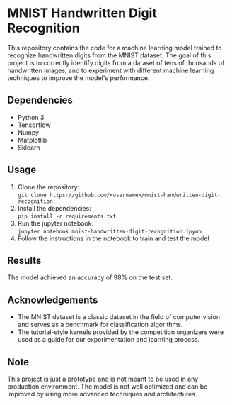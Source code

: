 # MNIST Handwritten Digit Recognition

This repository contains the code for a machine learning model trained to recognize handwritten digits from the MNIST dataset. The goal of this project is to correctly identify digits from a dataset of tens of thousands of handwritten images, and to experiment with different machine learning techniques to improve the model's performance.

## Dependencies
- Python 3
- Tensorflow
- Numpy
- Matplotlib
- Sklearn

## Usage
1. Clone the repository: \
`git clone https://github.com/<username>/mnist-handwritten-digit-recognition`
2. Install the dependencies: \
`pip install -r requirements.txt`
3. Run the jupyter notebook: \
`jupyter notebook mnist-handwritten-digit-recognition.ipynb`
4. Follow the instructions in the notebook to train and test the model

## Results

The model achieved an accuracy of 98% on the test set.

## Acknowledgements

- The MNIST dataset is a classic dataset in the field of computer vision and serves as a benchmark for classification algorithms.
- The tutorial-style kernels provided by the competition organizers were used as a guide for our experimentation and learning process.

## Note

This project is just a prototype and is not meant to be used in any production environment. The model is not well optimized and can be improved by using more advanced techniques and architectures.
